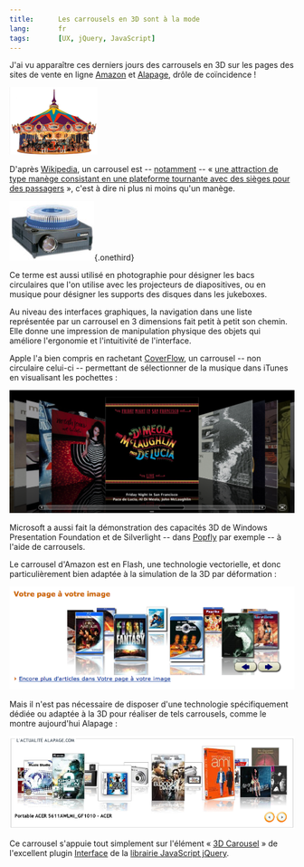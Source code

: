 ```yaml
---
title:      Les carrousels en 3D sont à la mode
lang:       fr
tags:       [UX, jQuery, JavaScript]
---
```


J'ai vu apparaître ces derniers jours des carrousels en 3D sur les pages des sites de vente en ligne [Amazon](http://www.amazon.fr/) et [Alapage](http://www.alapage.com/), drôle de coïncidence !

![](manege-carrousel.png "onethird")

D'après [Wikipedia](http://fr.wikipedia.org/), un carrousel est -- [notamment](http://fr.wikipedia.org/wiki/Carrousel) -- « [une attraction de type manège consistant en une plateforme tournante avec des sièges pour des passagers](http://fr.wikipedia.org/wiki/Carrousel_%28loisir%29) », c'est à dire ni plus ni moins qu'un manège.

![](projecteur-diapos-carrousel.jpg){.onethird}

Ce terme est aussi utilisé en photographie pour désigner les bacs circulaires que l'on utilise avec les projecteurs de diapositives, ou en musique pour désigner les supports des disques dans les jukeboxes.

Au niveau des interfaces graphiques, la navigation dans une liste représentée par un carrousel en 3 dimensions fait petit à petit son chemin. Elle donne une impression de manipulation physique des objets qui améliore l'ergonomie et l'intuitivité de l'interface.

Apple l'a bien compris en rachetant [CoverFlow](http://www.apple.com/itunes/jukebox/coverflow.html), un carrousel -- non circulaire celui-ci -- permettant de sélectionner de la musique dans iTunes en visualisant les pochettes :

![](apple-itunes-coverflow.png "CoverFlow. Navigation en 3D dans la discothèque iTunes")

Microsoft a aussi fait la démonstration des capacités 3D de Windows Presentation Foundation et de Silverlight -- dans [Popfly](http://www.popfly.com/) par exemple -- à l'aide de carrousels.

Le carrousel d'Amazon est en Flash, une technologie vectorielle, et donc particulièrement bien adaptée à la simulation de la 3D par déformation :

![](caroussel-3d-amazon.png "Le carrousel d'Amazon")


Mais il n'est pas nécessaire de disposer d'une technologie spécifiquement dédiée ou adaptée à la 3D pour réaliser de tels carrousels, comme le montre aujourd'hui Alapage :

![](carroussel-3d-alapage-3.png "Le carrousel d'Alapage")

Ce carrousel s'appuie tout simplement sur l'élément « [3D Carousel](http://interface.eyecon.ro/docs/carousel) » de l'excellent plugin [Interface](http://interface.eyecon.ro/) de la [librairie JavaScript jQuery](http://www.jquery.com/).
